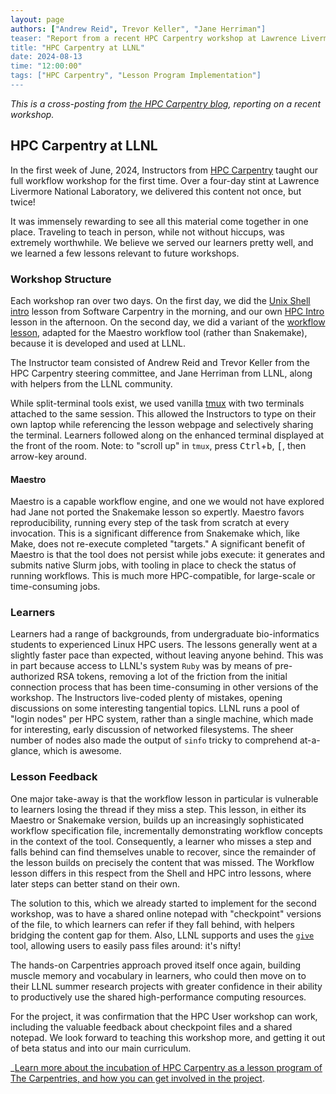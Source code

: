 ```yaml
---
layout: page
authors: ["Andrew Reid", Trevor Keller", "Jane Herriman"]
teaser: "Report from a recent HPC Carpentry workshop at Lawrence Livermore National Laboratory."
title: "HPC Carpentry at LLNL"
date: 2024-08-13
time: "12:00:00"
tags: ["HPC Carpentry", "Lesson Program Implementation"]
---
```


_This is a cross-posting from [the HPC Carpentry blog][original], reporting on a recent workshop._

## HPC Carpentry at LLNL

In the first week of June, 2024, Instructors from [HPC Carpentry][hpcc]
taught our full workflow workshop for the first time. Over a four-day
stint at Lawrence Livermore National Laboratory, we delivered this
content not once, but twice!

It was immensely rewarding to see all this material come together in
one place. Traveling to teach in person, while not without hiccups, was
extremely worthwhile. We believe we served our learners pretty well, and
we learned a few lessons relevant to future workshops.

### Workshop Structure

Each workshop ran over two days. On the first day, we did the [Unix Shell
intro][shell] lesson from Software Carpentry in the morning, and our own
[HPC Intro][intro] lesson in the afternoon. On the second day, we did a
variant of the [workflow lesson][work], adapted for the Maestro workflow
tool (rather than Snakemake), because it is developed and used at LLNL.

The Instructor team consisted of Andrew Reid and Trevor Keller from
the HPC Carpentry steering committee, and Jane Herriman from LLNL,
along with helpers from the LLNL community.

While split-terminal tools exist, we used vanilla [tmux][tmux] with two
terminals attached to the same session. This allowed the Instructors to type on
their own laptop while referencing the lesson webpage and selectively sharing
the terminal. Learners followed along on the enhanced terminal displayed at the
front of the room. Note: to "scroll up" in `tmux`, press 
<kbd>Ctrl</kbd>+<kbd>b</kbd>, <kbd>[</kbd>, then arrow-key around.

#### Maestro

Maestro is a capable workflow engine, and one we would not have explored had
Jane not ported the Snakemake lesson so expertly. Maestro favors
reproducibility, running every step of the task from scratch at every
invocation. This is a significant difference from Snakemake which, like Make,
does not re-execute completed "targets." A significant benefit of Maestro is
that the tool does not persist while jobs execute: it generates and submits
native Slurm jobs, with tooling in place to check the status of running
workflows. This is much more HPC-compatible, for large-scale or time-consuming
jobs.

### Learners

Learners had a range of backgrounds, from undergraduate bio-informatics
students to experienced Linux HPC users. The lessons generally went
at a slightly faster pace than expected, without leaving anyone
behind. This was in part because access to LLNL's system `Ruby` was by means
of pre-authorized RSA tokens, removing a lot of the friction
from the initial connection process that has been time-consuming in other
versions of the workshop. The Instructors live-coded plenty of mistakes, opening
discussions on some interesting tangential topics. LLNL runs a pool of "login
nodes" per HPC system, rather than a single machine, which made for interesting,
early discussion of networked filesystems. The sheer number of nodes also made
the output of `sinfo` tricky to comprehend at-a-glance, which is awesome.

### Lesson Feedback

One major take-away is that the workflow lesson in particular is
vulnerable to learners losing the thread if they miss a step. This lesson,
in either its Maestro or Snakemake version, builds up an increasingly
sophisticated workflow specification file, incrementally demonstrating
workflow concepts in the context of the tool. Consequently, a learner
who misses a step and falls behind can find themselves unable to recover,
since the remainder of the lesson builds on precisely the content that was
missed. The Workflow lesson differs in this respect from the Shell and
HPC intro lessons, where later steps can better stand on their own.

The solution to this, which we already started to implement for the
second workshop, was to have a shared online notepad with "checkpoint"
versions of the file, to which learners can refer if they fall behind,
with helpers bridging the content gap for them. Also, LLNL supports and
uses the [`give`][give] tool, allowing users to easily pass files around:
it's nifty!

The hands-on Carpentries approach proved itself once again, building
muscle memory and vocabulary in learners, who could then move on to their
LLNL summer research projects with greater confidence in their ability
to productively use the shared high-performance computing resources.

For the project, it was confirmation that the HPC User workshop can
work, including the valuable feedback about checkpoint files and a
shared notepad.  We look forward to teaching this workshop more, and
getting it out of beta status and into our main curriculum.

_[Learn more about the incubation of HPC Carpentry as a lesson program of The Carpentries, and how you can get involved in the project](https://carpentries.org/blog/2024/07/hpc-carpentry-incubation-announcement/).

<!-- links -->
[give]: https://github.com/hpc/give
[hpcc]: https://hpc-carpentry.org/
[intro]: https://hpc-workshops.github.io/llnl-hpc-intro/
[shell]: https://swcarpentry.github.io/shell-novice
[tmux]: https://github.com/tmux/tmux/wiki
[work]: https://xorjane.github.io/maestro-workflow-lesson/
[original]: https://www.hpc-carpentry.org/blog/2024/08/llnl-workshop-blog-post.html
